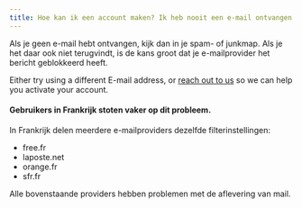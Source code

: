 ```yaml
---
title: Hoe kan ik een account maken? Ik heb nooit een e-mail ontvangen om mijn account te activeren!
---
```


Als je geen e-mail hebt ontvangen, kijk dan in je spam- of junkmap. Als je het daar ook niet terugvindt, is de kans groot dat je e-mailprovider het bericht geblokkeerd heeft.

Either try using a different E-mail address, or [reach out to us](https://chat.freesewing.org/) so we can help you activate your account.

<Note>

#### Gebruikers in Frankrijk stoten vaker op dit probleem.

In Frankrijk delen meerdere e-mailproviders dezelfde filterinstellingen:

- free.fr
- laposte.net
- orange.fr
- sfr.fr

Alle bovenstaande providers hebben problemen met de aflevering van mail.

</Note>
